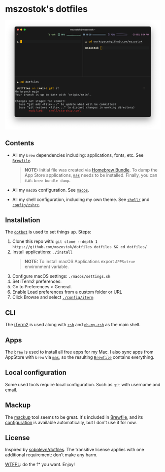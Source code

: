 # mszostok's dotfiles

![](./docs/assets/terminal.png)

## Contents

- All my `brew` dependencies including: applications, fonts, etc. See [`Brewfile`](./Brewfile).

  > **NOTE:** Initial file was created via [Homebrew Bundle](https://github.com/Homebrew/homebrew-bundle).
  > To dump the App Store applications, [`mas`](https://github.com/mas-cli/mas) needs to be installed.
  > Finally, you can run: `brew bundle dump`.

- All my `macOS` configuration. See [`macos`](./macos/).
- All my shell configuration, including my own theme. See [`shell/`](./shell)
  and [`config/zshrc`](./config/zshrc).

## Installation

The [`dotbot`](https://github.com/anishathalye/dotbot/) is used to set things up. Steps:

1. Clone this repo with: `git clone --depth 1 https://github.com/mszostok/dotfiles dotfiles && cd dotfiles/`
2. Install applications: [`./install`](./install)
   > **NOTE:** To install macOS Applications export `APPS=true` environment variable.
3. Configure macOS settings: `./macos/settings.sh`
4. Set iTerm2 preferences:
1. Go to Preferences > General.
2. Enable Load preferences from a custom folder or URL
3. Click Browse and select [`./config/iterm`](./config/iterm)

## CLI

The [iTerm2](https://iterm2.com/) is used along with [`zsh`](https://github.com/zsh-users/zsh)
and [`oh-my-zsh`](https://github.com/robbyrussell/oh-my-zsh) as the main shell.

## Apps

The [`brew`](https://brew.sh/) is used to install all free apps for my Mac. I also sync apps from AppStore with `brew`
via [`mas`](https://formulae.brew.sh/formula/mas), so the
resulting [`Brewfile`](https://github.com/sobolevn/dotfiles/blob/master/Brewfile) contains everything.

## Local configuration

Some used tools require local configuration. Such as `git` with username and email.

## Mackup

The [mackup](https://github.com/lra/mackup) tool seems to be great. It's included in [Brewfile](./Brewfile), and
its [configuration](./config/mackup.cfg) is available automatically, but I don't use it for now.

## License

Inspired by [sobolevn/dotfiles](https://github.com/sobolevn/dotfiles). The transitive license applies with one
additional requirement: don't make any harm.

[WTFPL](https://en.wikipedia.org/wiki/WTFPL): do the f* you want. Enjoy!
